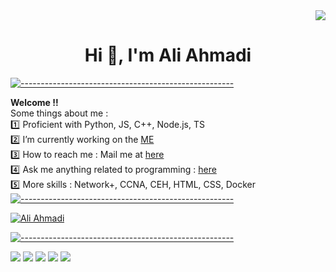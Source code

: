 <div align="right"><img src="https://komarev.com/ghpvc/?username=AliiAhmadi&color=orange"/></div>
<h1 align="center">Hi 👋, I'm Ali Ahmadi</h1>

[![-----------------------------------------------------](
https://raw.githubusercontent.com/andreasbm/readme/master/assets/lines/aqua.png)](https://github.com/BaseMax?tab=repositories)

<b>Welcome !! </b><br/>
Some things about me :<br/>
:one: Proficient with Python, JS, C++, Node.js, TS<br/> 
:two: I’m currently working on the <a href="https://github.com/AliiAhmadi">ME</a><br/> 
:three: How to reach me : Mail me at <a href="mailto:ahmadiali82c@gmail.com">here</a><br/>
:four: Ask me anything related to programming : <a href="mailto:ahmadiali82c@gmail.com">here</a><br/>
:five: More skills : Network+, CCNA, CEH, HTML, CSS, Docker
[![-----------------------------------------------------](
https://raw.githubusercontent.com/andreasbm/readme/master/assets/lines/aqua.png)](https://github.com/AliiAhmadi?tab=repositories)

<a href="https://github.com/AliiAhmadi?tab=repositories"><img src="https://github-profile-trophy.vercel.app/?username=AliiAhmadi&column=8&margin-w=15&margin-h=15" alt="Ali Ahmadi"></a>

[![-----------------------------------------------------](
https://raw.githubusercontent.com/andreasbm/readme/master/assets/lines/aqua.png)](https://github.com/AliiAhmadi?tab=repositories)

<!--<img align="center" src="https://github-readme-stats.vercel.app/api?username=AliiAhmadi&show_icons=true&locale=en" alt="Ali Ahmadi">-->

![](http://github-profile-summary-cards.vercel.app/api/cards/profile-details?username=AliiAhmadi&theme=github_dark)
![](http://github-profile-summary-cards.vercel.app/api/cards/repos-per-language?username=AliiAhmadi&theme=github_dark)
![](http://github-profile-summary-cards.vercel.app/api/cards/most-commit-language?username=AliiAhmadi&theme=github_dark)
![](http://github-profile-summary-cards.vercel.app/api/cards/stats?username=AliiAhmadi&theme=github_dark)
![](http://github-profile-summary-cards.vercel.app/api/cards/productive-time?username=AliiAhmadi&theme=github_dark&utcOffset=3)

